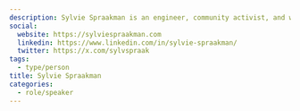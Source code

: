 ```yaml
---
description: Sylvie Spraakman is an engineer, community activist, and water lover. She is currently working on her PhD at the University of Toronto.
social:
  website: https://sylviespraakman.com
  linkedin: https://www.linkedin.com/in/sylvie-spraakman/
  twitter: https://x.com/sylvspraak
tags:
  - type/person
title: Sylvie Spraakman
categories:
  - role/speaker
---
```

